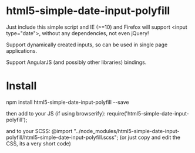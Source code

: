 # html5-simple-date-input-polyfill
Just include this simple script and IE (>=10) and Firefox will support &lt;input type="date">, without any dependencies, not even jQuery!

Support dynamically created inputs, so can be used in single page applications.

Support AngularJS (and possibly other libraries) bindings.

# Install
npm install html5-simple-date-input-polyfill --save

then add to your JS (if using browserify): require('html5-simple-date-input-polyfill'); 

and to your SCSS: @import "../node_modules/html5-simple-date-input-polyfill/html5-simple-date-input-polyfill.scss";
(or just copy and edit the CSS, its a very short code)